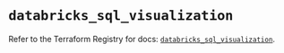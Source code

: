 # `databricks_sql_visualization`

Refer to the Terraform Registry for docs: [`databricks_sql_visualization`](https://registry.terraform.io/providers/databricks/databricks/1.66.0/docs/resources/sql_visualization).
